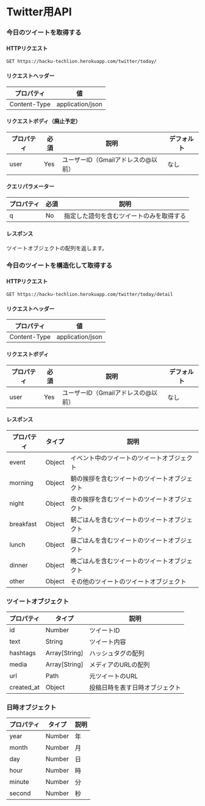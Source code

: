# Twitter用API

### 今日のツイートを取得する

#### HTTPリクエスト

`GET https://hacku-techlion.herokuapp.com/twitter/today/`

#### リクエストヘッダー

| プロパティ   | 値               |
| ------------ | ---------------- |
| Content-Type | application/json |

#### リクエストボディ（廃止予定）

| プロパティ | 必須 | 説明                               | デフォルト |
| ---------- | ---- | ---------------------------------- | ---------- |
| user       | Yes  | ユーザーID（Gmailアドレスの@以前） | なし       |

#### クエリパラメーター

| プロパティ | 必須 | 説明                                     |
| ---------- | ---- | ---------------------------------------- |
| q          | No   | 指定した語句を含むツイートのみを取得する |

#### レスポンス

ツイートオブジェクトの配列を返します。



### 今日のツイートを構造化して取得する

#### HTTPリクエスト

`GET https://hacku-techlion.herokuapp.com/twitter/today/detail`

#### リクエストヘッダー

| プロパティ   | 値               |
| ------------ | ---------------- |
| Content-Type | application/json |

#### リクエストボディ

| プロパティ | 必須 | 説明                               | デフォルト |
| ---------- | ---- | ---------------------------------- | ---------- |
| user       | Yes  | ユーザーID（Gmailアドレスの@以前） | なし       |

#### レスポンス

| プロパティ | タイプ | 説明                                         |
| ---------- | ------ | -------------------------------------------- |
| event      | Object | イベント中のツイートのツイートオブジェクト   |
| morning    | Object | 朝の挨拶を含むツイートのツイートオブジェクト |
| night      | Object | 夜の挨拶を含むツイートのツイートオブジェクト |
| breakfast  | Object | 朝ごはんを含むツイートのツイートオブジェクト |
| lunch      | Object | 昼ごはんを含むツイートのツイートオブジェクト |
| dinner     | Object | 晩ごはんを含むツイートのツイートオブジェクト |
| other      | Object | その他のツイートのツイートオブジェクト       |



### ツイートオブジェクト

| プロパティ | タイプ        | 説明                           |
| ---------- | ------------- | ------------------------------ |
| id         | Number        | ツイートID                     |
| text       | String        | ツイート内容                   |
| hashtags   | Array[String] | ハッシュタグの配列             |
| media      | Array[String] | メディアのURLの配列            |
| url        | Path          | 元ツイートのURL                |
| created_at | Object        | 投稿日時を表す日時オブジェクト |



### 日時オブジェクト

| プロパティ | タイプ | 説明 |
| ---------- | ------ | ---- |
| year       | Number | 年   |
| month      | Number | 月   |
| day        | Number | 日   |
| hour       | Number | 時   |
| minute     | Number | 分   |
| second     | Number | 秒   |

